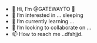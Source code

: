 - 👋 Hi, I’m @GATEWAYTO 🗿
- 👀 I’m interested in ... sleeping
- 🌱 I’m currently learning ...
- 💞️ I’m looking to collaborate on ...
- 📫 How to reach me ..dfshjjd.

<!---
GATEWAYTO/GATEWAYTO is a ✨ special ✨ repository because its `README.md` (this file) appears on your GitHub profile.
You can click the Preview link to take a look at your changes.
--->
